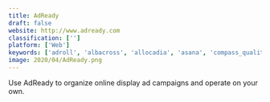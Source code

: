 ```yaml
---
title: AdReady
draft: false 
website: http://www.adready.com
classification: ['']
platform: ['Web']
keywords: ['adroll', 'albacross', 'allocadia', 'asana', 'compass_quality_management_system', 'cascade_strategy', 'clearpoint_strategy', 'clickagy', 'infor_mrm', 'insightvision', 'jumplead', 'leadfeeder', 'leadiro', 'onstrategy', 'prodacapo_scorecard', 'scanmarket', 'torchlite', 'workboard']
image: 2020/04/AdReady.png
---
```

Use AdReady to organize online display ad campaigns and operate on your own.